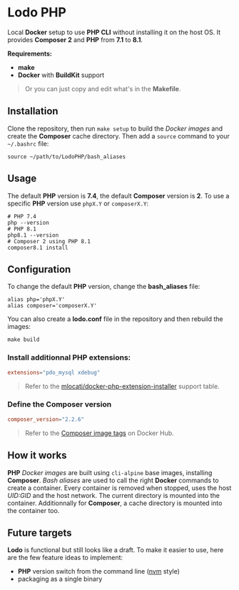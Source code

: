 # Lodo PHP

Local **Docker** setup to use **PHP CLI** without installing it on the host OS.
It provides **Composer 2** and **PHP** from **7.1** to **8.1**.

**Requirements:**

 - **make**
 - **Docker** with **BuildKit** support

>Or you can just copy and edit what's in the **Makefile**.

## Installation

Clone the repository, then run `make setup` to build the *Docker images* and create the **Composer** cache directory.
Then add a `source` command to your `~/.bashrc` file:
```shell
source ~/path/to/LodoPHP/bash_aliases
```

## Usage

The default **PHP** version is **7.4**, the default **Composer** version is **2**. To use a specific **PHP** version use `phpX.Y` or `composerX.Y`:
```shell
# PHP 7.4
php --version
# PHP 8.1
php8.1 --version
# Composer 2 using PHP 8.1
composer8.1 install
```

## Configuration

To change the default **PHP** version, change the **bash_aliases** file:
```shell
alias php='phpX.Y'
alias composer='composerX.Y'
```

You can also create a **lodo.conf** file in the repository and then rebuild the images:
```shell
make build
```

### Install additionnal PHP extensions:

```conf
extensions="pdo_mysql xdebug"
```
>Refer to the
[mlocati/docker-php-extension-installer](https://github.com/mlocati/docker-php-extension-installer#supported-php-extensions)
support table.

### Define the Composer version

```conf
composer_version="2.2.6"
```
>Refer to the [Composer image tags](https://hub.docker.com/_/composer) on Docker Hub.

## How it works

**PHP** *Docker images* are built using `cli-alpine` base images, installing **Composer**.
*Bash aliases* are used to call the right **Docker** commands to create a container. Every container is removed when stopped,
uses the host *UID:GID* and the host network. The current directory is mounted into the container.
Additionnally for **Composer**, a cache directory is mounted into the container too.

## Future targets

**Lodo** is functional but still looks like a draft. To make it easier to use, here are the few feature ideas to implement:

 - **PHP** version switch from the command line ([nvm](https://github.com/nvm-sh/nvm) style)
 - packaging as a single binary
